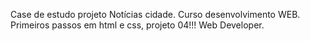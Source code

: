 Case de estudo projeto Notícias cidade. Curso desenvolvimento WEB. Primeiros passos em html e css, projeto 04!!! Web Developer.
